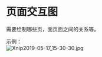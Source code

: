 # 页面交互图

需要绘制哪些页，面页面之间的关系等。

示例：<br />![Xnip2019-05-17_15-30-30.jpg](https://cdn.nlark.com/yuque/0/2019/jpeg/120638/1558078306813-0ad17a7d-b75c-4c75-b4c2-e07ef6e90fd8.jpeg#align=left&display=inline&height=688&name=Xnip2019-05-17_15-30-30.jpg&originHeight=688&originWidth=1054&size=80785&status=done&width=1054)
